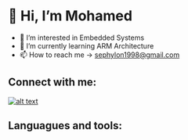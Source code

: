 👋 Hi, I’m Mohamed
=============
- 👀 I’m interested in Embedded Systems
- 🌱 I’m currently learning ARM Architecture
- 📫 How to reach me -> sephylon1998@gmail.com

## Connect with me:

[![alt text][image]][hyperlink]

[hyperlink]: https://www.linkedin.com/in/mohamed-ashraf-shebl/
[image]:
https://upload.wikimedia.org/wikipedia/commons/thumb/c/ca/LinkedIn_logo_initials.png/64px-LinkedIn_logo_initials.png
(tooltip)

## Languagues and tools:

<!---
Sephylon98/Sephylon98 is a ✨ special ✨ repository because its `README.md` (this file) appears on your GitHub profile.
You can click the Preview link to take a look at your changes.
--->
